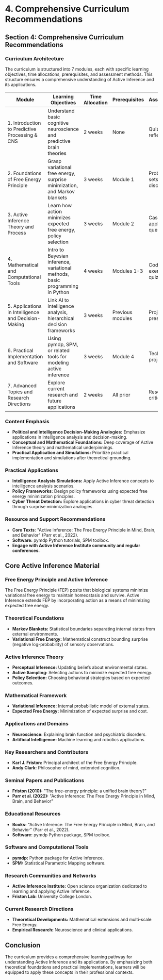 # 4. Comprehensive Curriculum Recommendations

## Section 4: Comprehensive Curriculum Recommendations

### Curriculum Architecture

The curriculum is structured into 7 modules, each with specific learning objectives, time allocations, prerequisites, and assessment methods. This structure ensures a comprehensive understanding of Active Inference and its applications.

| Module | Learning Objectives | Time Allocation | Prerequisites | Assessment |
|--------|---------------------|-----------------|---------------|------------|
| 1. Introduction to Predictive Processing & CNS | Understand basic cognitive neuroscience and predictive brain theories | 2 weeks | None | Quiz, reflection |
| 2. Foundations of Free Energy Principle | Grasp variational free energy, surprise minimization, and Markov blankets | 3 weeks | Module 1 | Problem sets, discussion |
| 3. Active Inference Theory and Process | Learn how action minimizes expected free energy, policy selection | 3 weeks | Module 2 | Case study, applied questions |
| 4. Mathematical and Computational Tools | Intro to Bayesian inference, variational methods, basic programming in Python | 4 weeks | Modules 1-3 | Coding exercises, quizzes |
| 5. Applications in Intelligence and Decision-Making | Link AI to intelligence analysis, hierarchical decision frameworks | 3 weeks | Previous modules | Project, presentation |
| 6. Practical Implementation and Software | Using pymdp, SPM, or related tools for modeling active inference | 3 weeks | Module 4 | Technical project |
| 7. Advanced Topics and Research Directions | Explore current research and future applications | 2 weeks | All prior | Research critique |

### Content Emphasis

- **Political and Intelligence Decision-Making Analogies:** Emphasize applications in intelligence analysis and decision-making.
- **Conceptual and Mathematical Foundations:** Deep coverage of Active Inference theory and mathematical underpinnings.
- **Practical Application and Simulations:** Prioritize practical implementation and simulations after theoretical grounding.

### Practical Applications

- **Intelligence Analysis Simulations:** Apply Active Inference concepts to intelligence analysis scenarios.
- **Policy Frameworks:** Design policy frameworks using expected free energy minimization principles.
- **Cyber Threat Detection:** Explore applications in cyber threat detection through surprise minimization analogies.

### Resource and Support Recommendations

- **Core Texts:** "Active Inference: The Free Energy Principle in Mind, Brain, and Behavior" (Parr et al., 2022).
- **Software:** pymdp Python tutorials, SPM toolbox.
- **Engage with Active Inference Institute community and regular conferences.**

## Core Active Inference Material

### Free Energy Principle and Active Inference

The Free Energy Principle (FEP) posits that biological systems minimize variational free energy to maintain homeostasis and survive. Active Inference extends FEP by incorporating action as a means of minimizing expected free energy.

### Theoretical Foundations

- **Markov Blankets:** Statistical boundaries separating internal states from external environments.
- **Variational Free Energy:** Mathematical construct bounding surprise (negative log-probability) of sensory observations.

### Active Inference Theory

- **Perceptual Inference:** Updating beliefs about environmental states.
- **Active Sampling:** Selecting actions to minimize expected free energy.
- **Policy Selection:** Choosing behavioral strategies based on expected outcomes.

### Mathematical Framework

- **Variational Inference:** Internal probabilistic model of external states.
- **Expected Free Energy:** Minimization of expected surprise and cost.

### Applications and Domains

- **Neuroscience:** Explaining brain function and psychiatric disorders.
- **Artificial Intelligence:** Machine learning and robotics applications.

### Key Researchers and Contributors

- **Karl J. Friston:** Principal architect of the Free Energy Principle.
- **Andy Clark:** Philosopher of mind, extended cognition.

### Seminal Papers and Publications

- **Friston (2010):** "The free-energy principle: a unified brain theory?"
- **Parr et al. (2022):** "Active Inference: The Free Energy Principle in Mind, Brain, and Behavior"

### Educational Resources

- **Books:** "Active Inference: The Free Energy Principle in Mind, Brain, and Behavior" (Parr et al., 2022).
- **Software:** pymdp Python package, SPM toolbox.

### Software and Computational Tools

- **pymdp:** Python package for Active Inference.
- **SPM:** Statistical Parametric Mapping software.

### Research Communities and Networks

- **Active Inference Institute:** Open science organization dedicated to learning and applying Active Inference.
- **Friston Lab:** University College London.

### Current Research Directions

- **Theoretical Developments:** Mathematical extensions and multi-scale Free Energy.
- **Empirical Research:** Neuroscience and clinical applications.

## Conclusion

The curriculum provides a comprehensive learning pathway for understanding Active Inference and its applications. By emphasizing both theoretical foundations and practical implementations, learners will be equipped to apply these concepts in their professional contexts.